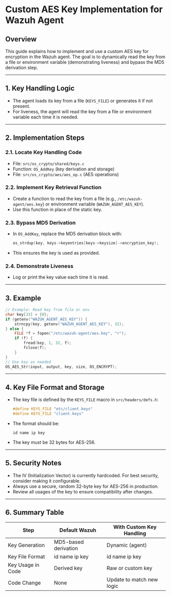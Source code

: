 # Custom AES Key Implementation for Wazuh Agent

## Overview
This guide explains how to implement and use a custom AES key for encryption in the Wazuh agent. The goal is to dynamically read the key from a file or environment variable (demonstrating liveness) and bypass the MD5 derivation step.

---

## 1. Key Handling Logic
- The agent loads its key from a file (`KEYS_FILE`) or generates it if not present.
- For liveness, the agent will read the key from a file or environment variable each time it is needed.

---

## 2. Implementation Steps

### 2.1. Locate Key Handling Code
- File: `src/os_crypto/shared/keys.c`
- Function: `OS_AddKey` (key derivation and storage)
- File: `src/os_crypto/aes/aes_op.c` (AES operations)

### 2.2. Implement Key Retrieval Function
- Create a function to read the key from a file (e.g., `/etc/wazuh-agent/aes.key`) or environment variable (`WAZUH_AGENT_AES_KEY`).
- Use this function in place of the static key.

### 2.3. Bypass MD5 Derivation
- In `OS_AddKey`, replace the MD5 derivation block with:
  ```c
  os_strdup(key, keys->keyentries[keys->keysize]->encryption_key);
  ```
- This ensures the key is used as provided.

### 2.4. Demonstrate Liveness
- Log or print the key value each time it is read.

---

## 3. Example
```c
// Example: Read key from file or env
char key[33] = {0};
if (getenv("WAZUH_AGENT_AES_KEY")) {
    strncpy(key, getenv("WAZUH_AGENT_AES_KEY"), 32);
} else {
    FILE *f = fopen("/etc/wazuh-agent/aes.key", "r");
    if (f) {
        fread(key, 1, 32, f);
        fclose(f);
    }
}
// Use key as needed
OS_AES_Str(input, output, key, size, OS_ENCRYPT);
```

---

## 4. Key File Format and Storage
- The key file is defined by the `KEYS_FILE` macro in `src/headers/defs.h`:
  ```c
  #define KEYS_FILE "etc/client.keys"
  #define KEYS_FILE "client.keys"
  ```
- The format should be:
  ```
  id name ip key
  ```
- The key must be 32 bytes for AES-256.

---

## 5. Security Notes
- The IV (Initialization Vector) is currently hardcoded. For best security, consider making it configurable.
- Always use a secure, random 32-byte key for AES-256 in production.
- Review all usages of the key to ensure compatibility after changes.

---

## 6. Summary Table
| Step                | Default Wazuh                | With Custom Key Handling         |
|---------------------|------------------------------|----------------------------------|
| Key Generation      | MD5-based derivation         | Dynamic (agent)                  |
| Key File Format     | id name ip key               | id name ip key                   |
| Key Usage in Code   | Derived key                  | Raw or custom key                |
| Code Change         | None                         | Update to match new logic        | 